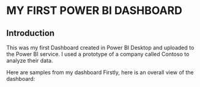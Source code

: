# MY FIRST POWER BI DASHBOARD

## Introduction
This was my first Dashboard created in Power BI Desktop and uploaded to the Power BI service. I used a prototype of a company called Contoso to analyze their data. 


Here are samples from my dashboard
Firstly, here is an overall view of the dashboard: 



